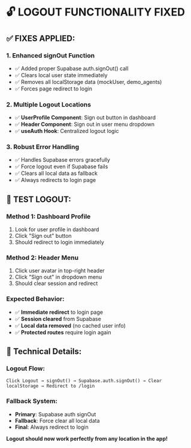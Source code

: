 # 🔓 **LOGOUT FUNCTIONALITY FIXED**

## ✅ **FIXES APPLIED:**

### **1. Enhanced signOut Function**
- ✅ Added proper Supabase auth.signOut() call
- ✅ Clears local user state immediately
- ✅ Removes all localStorage data (mockUser, demo_agents)
- ✅ Forces page redirect to login

### **2. Multiple Logout Locations**
- ✅ **UserProfile Component**: Sign out button in dashboard
- ✅ **Header Component**: Sign out in user menu dropdown
- ✅ **useAuth Hook**: Centralized logout logic

### **3. Robust Error Handling**
- ✅ Handles Supabase errors gracefully
- ✅ Force logout even if Supabase fails
- ✅ Clears all local data as fallback
- ✅ Always redirects to login page

## 🧪 **TEST LOGOUT:**

### **Method 1: Dashboard Profile**
1. Look for user profile in dashboard
2. Click "Sign out" button
3. Should redirect to login immediately

### **Method 2: Header Menu**
1. Click user avatar in top-right header
2. Click "Sign out" in dropdown menu
3. Should clear session and redirect

### **Expected Behavior:**
- ✅ **Immediate redirect** to login page
- ✅ **Session cleared** from Supabase
- ✅ **Local data removed** (no cached user info)
- ✅ **Protected routes** require login again

## 🔧 **Technical Details:**

### **Logout Flow:**
```
Click Logout → signOut() → Supabase.auth.signOut() → Clear localStorage → Redirect to /login
```

### **Fallback System:**
- **Primary**: Supabase auth signOut
- **Fallback**: Force clear all local data
- **Final**: Always redirect to login

**Logout should now work perfectly from any location in the app!**